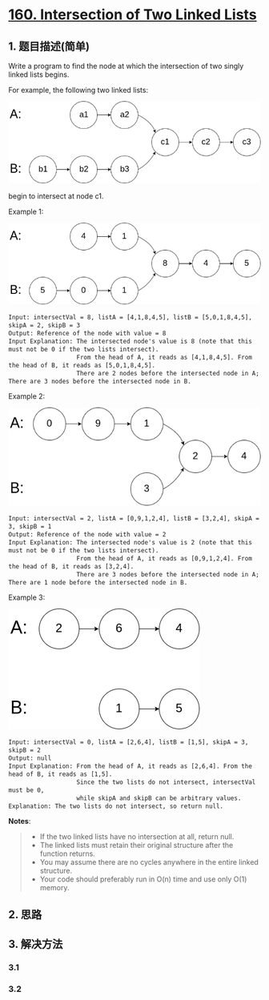 # [160. Intersection of Two Linked Lists](https://leetcode-cn.com/problems/intersection-of-two-linked-lists/)

## 1. 题目描述\(简单\)

Write a program to find the node at which the intersection of two singly linked lists begins.

For example, the following two linked lists:

![](/assets/101-200/160-problem-1.png)

begin to intersect at node c1.

Example 1:

![](/assets/101-200/160-problem-2.png)
```
Input: intersectVal = 8, listA = [4,1,8,4,5], listB = [5,0,1,8,4,5], skipA = 2, skipB = 3  
Output: Reference of the node with value = 8  
Input Explanation: The intersected node's value is 8 (note that this must not be 0 if the two lists intersect). 
                   From the head of A, it reads as [4,1,8,4,5]. From the head of B, it reads as [5,0,1,8,4,5]. 
                   There are 2 nodes before the intersected node in A; There are 3 nodes before the intersected node in B.
```
Example 2:

![](/assets/101-200/160-problem-3.png)

```
Input: intersectVal = 2, listA = [0,9,1,2,4], listB = [3,2,4], skipA = 3, skipB = 1
Output: Reference of the node with value = 2
Input Explanation: The intersected node's value is 2 (note that this must not be 0 if the two lists intersect). 
                   From the head of A, it reads as [0,9,1,2,4]. From the head of B, it reads as [3,2,4]. 
                   There are 3 nodes before the intersected node in A; There are 1 node before the intersected node in B.
```

Example 3:

![](/assets/101-200/160-problem-4.png)

```
Input: intersectVal = 0, listA = [2,6,4], listB = [1,5], skipA = 3, skipB = 2
Output: null
Input Explanation: From the head of A, it reads as [2,6,4]. From the head of B, it reads as [1,5]. 
                   Since the two lists do not intersect, intersectVal must be 0, 
                   while skipA and skipB can be arbitrary values.
Explanation: The two lists do not intersect, so return null.
```

**Notes**:

> * If the two linked lists have no intersection at all, return null.
> * The linked lists must retain their original structure after the function returns.
> * You may assume there are no cycles anywhere in the entire linked structure.
> * Your code should preferably run in O\(n\) time and use only O\(1\) memory.

## 2. 思路

## 3. 解决方法

### 3.1

### 3.2



